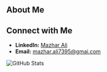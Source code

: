 ## About Me

<!--
**Maz1ar-A1i/Maz1ar-A1i** is a ✨ _special_ ✨ repository because its `README.md` (this file) appears on your GitHub profile.

Here are some ideas to get you started:

- 🔭 I’m currently working on ...
- 🌱 I’m currently learning ...
- 👯 I’m looking to collaborate on ...
- 🤔 I’m looking for help with ...
- 💬 Ask me about ...
- 📫 How to reach me: ...
- 😄 Pronouns: ...
- ⚡ Fun fact: ...
-->

## Connect with Me
- **LinkedIn:** [Mazhar Ali](https://www.linkedin.com/in/mazhar-ali-160826282/)
- **Email:** [mazhar.ali7395@gmai.com](mailto:mazhar.ali7395@gmai.com)






    
![GitHub Stats](https://github-readme-stats.vercel.app/api?username=mazhar&show_icons=true&theme=dark)
